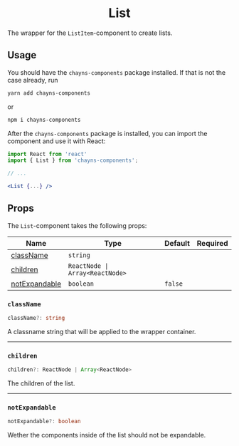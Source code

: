 <div align="center"><h1>List</h1></div>

The wrapper for the `ListItem`-component to create lists.

## Usage

You should have the `chayns-components` package installed. If that is not the
case already, run

```bash
yarn add chayns-components
```

or

```bash
npm i chayns-components
```

After the `chayns-components` package is installed, you can import the component
and use it with React:

```jsx
import React from 'react'
import { List } from 'chayns-components';

// ...

<List {...} />
```

## Props

The `List`-component takes the following props:

| Name                            | Type                            | Default | Required |
| ------------------------------- | ------------------------------- | ------- | :------: |
| [className](#classname)         | `string`                        |         |          |
| [children](#children)           | `ReactNode \| Array<ReactNode>` |         |          |
| [notExpandable](#notexpandable) | `boolean`                       | `false` |          |

### `className`

```ts
className?: string
```

A classname string that will be applied to the wrapper container.

---

### `children`

```ts
children?: ReactNode | Array<ReactNode>
```

The children of the list.

---

### `notExpandable`

```ts
notExpandable?: boolean
```

Wether the components inside of the list should not be expandable.
